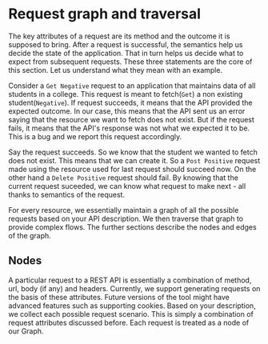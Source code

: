 # Request graph and traversal

The key attributes of a request are its method and the outcome it is supposed to bring. After a request is successful, the semantics help us decide the state of the application. That in turn helps us decide what to expect from subsequent requests. These three statements are the core of this section. Let us understand what they mean with an example.

Consider a `Get Negative` request to an application that maintains data of all students in a college. This request is meant to fetch(`Get`) a non existing student(`Negative`). If request succeeds, it means that the API provided the expected outcome. In our case, this means that the API sent us an error saying that the resource we want to fetch does not exist. But if the request fails, it means that the API's response was not what we expected it to be. This is a bug and we report this request accordingly.

Say the request succeeds. So we know that the student we wanted to fetch does not exist. This means that we can create it. So a `Post Positive` request made using the resource used for last request should succeed now. On the other hand a `Delete Positive` request should fail. By knowing that the current request suceeded, we can know what request to make next - all thanks to semantics of the request.

For every resource, we essentially maintain a graph of all the possible requests based on your API description. We then traverse that graph to provide complex flows. The further sections describe the nodes and edges of the graph.

## Nodes

A particular request to a REST API is essentially a combination of method, url, body (if any) and headers. Currently, we support generating requests on the basis of these attributes. Future versions of the tool might have advanced features such as supporting cookies. Based on your description, we collect each possible request scenario. This is simply a combination of request attributes discussed before. Each request is treated as a node of our Graph.
